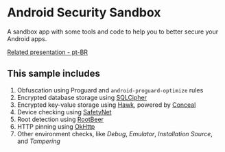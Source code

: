 # Android Security Sandbox

A sandbox app with some tools and code to help you to better secure your Android apps.

[Related presentation - pt-BR](https://speakerdeck.com/rafaeltoledo)

## This sample includes
1. Obfuscation using Proguard and `android-proguard-optimize` rules
2. Encrypted database storage using [SQLCipher](https://www.zetetic.net/sqlcipher/sqlcipher-for-android)
3. Encrypted key-value storage using [Hawk](github.com/orhanobut/hawk), powered by [Conceal](https://facebook.github.io/conceal/)
4. Device checking using [SafetyNet](https://developers.google.com/android/reference/com/google/android/gms/safetynet/SafetyNet)
5. Root detection using [RootBeer](https://github.com/scottyab/rootbeer)
6. HTTP pinning using [OkHttp](https://github.com/square/okhttp/wiki/HTTPS)
7. Other environment checks, like *Debug*, *Emulator*, *Installation Source*, and *Tampering*